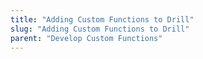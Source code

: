 ```yaml
---
title: "Adding Custom Functions to Drill"
slug: "Adding Custom Functions to Drill"
parent: "Develop Custom Functions"
---
```



